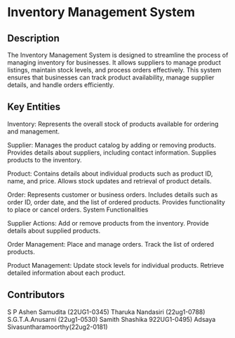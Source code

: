 # Inventory Management System

## Description

The Inventory Management System is designed to streamline the process of managing inventory for businesses. It allows suppliers to manage product listings, maintain stock levels, and process orders effectively. This system ensures that businesses can track product availability, manage supplier details, and handle orders efficiently.

## Key Entities

Inventory:
Represents the overall stock of products available for ordering and management.

Supplier:
Manages the product catalog by adding or removing products.
Provides details about suppliers, including contact information.
Supplies products to the inventory.

Product:
Contains details about individual products such as product ID, name, and price.
Allows stock updates and retrieval of product details.

Order:
Represents customer or business orders.
Includes details such as order ID, order date, and the list of ordered products.
Provides functionality to place or cancel orders.
System Functionalities

Supplier Actions:
Add or remove products from the inventory.
Provide details about supplied products.

Order Management:
Place and manage orders.
Track the list of ordered products.

Product Management:
Update stock levels for individual products.
Retrieve detailed information about each product.

## Contributors

S P Ashen Samudita (22UG1-0345)
Tharuka Nandasiri (22ug1-0788)
S.G.T.A.Anusarni (22ug1-0530)
Samith Shashika 922UG1-0495)
Adsaya Sivasuntharamoorthy(22ug2-0181)
